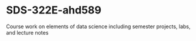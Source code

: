 # SDS-322E-ahd589
Course work on elements of data science including semester projects, labs, and lecture notes
